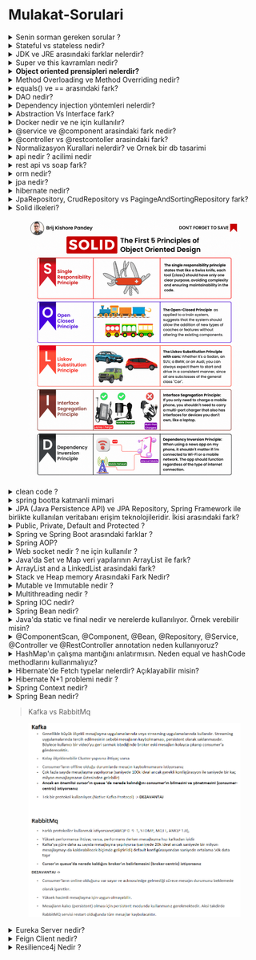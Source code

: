 # Mulakat-Sorulari

<details>

<summary>Senin sorman gereken sorular ?</summary>

1. Projenin amaci ve kapsami nedir?
2. Projede kullanilan teknolojiler nelerdir?
3. Proje ne zaman basladi ve ne zaman tamamlanmasi bekleniyor?
4. Proje ekibi ne kadar buyuk ve hangi rolleri iceriyordu?
5. Java versiyonu nedir?
6. Spring boot versiyonu nedir?
7. JPA , jdbc ne kullaniyorsunuz?
8. Github, gitlab vb ne kullaniyorsunuz?

</details>

<details>

<summary>Stateful vs stateless nedir?</summary>

Stateful yapı, bir programın durum bilgisini saklayan ve bu duruma göre işlem yapan bir yapıdır. Stateful yapılar, geçmiş işlemlere bağlı olarak çalışan uygulamalar için kullanılır

ornek/ Bir anne alisveris sepetindeki tum urunleri ve evdeki tum urunleri bilir

Stateless yapı ise, her işlemi bağımsız olarak ele alan ve önceki işlemlerle bir ilişkisi olmayan bir yapıdır. Stateless yapılar, her işlemi bağımsız olarak ele alan ve hızlı yanıt veren uygulamalar için tercih edilir.

ornek/ Bir cocuk sadece canin istedigi urunleri alir

</details>

<details>

<summary>JDK ve JRE arasındaki farklar nelerdir?</summary>

JRE, Java runtime editioni bir java uygulamasını çalıştırmak için gerekli olan java komponentlerini ve kütüphanelerini içeren içersinde JVM de kurulu olan programa denir.

JDK, Java ile yazılım geliştirmek için ihtiyaç duyulan yazılım kitlerini içinde bulundurur. .java uzantılı dosyaların compile edilip .class uzantılı ara dosyaların oluşmasına olanak sağlar. JDK, içerisinde JVM,JRE ve Java Compiler'ını bulundurur.

</details>

<details>

<summary>Super ve this kavramları nedir?</summary>

1. **`super`**: Bir alt sınıfta üst sınıfın metotlarını veya değişkenlerini kullanmak için kullanılan bir referansdır. Alt sınıfın kendi metotlarında, üst sınıfın metotlarına erişmek için **`super`** anahtar kelimesi kullanılabilir. Aynı şekilde, alt sınıfta üst sınıfın değişkenlerini kullanmak için de **`super`** anahtar kelimesi kullanılır.
2. **`this`**: Bir sınıfın kendi nesnesine erişmek için kullanılan bir referanstır. Özellikle, bir sınıfta tanımlı olan değişkenlerle aynı isimli parametrelerin kullanıldığı durumlarda, **`this`** anahtar kelimesi kullanılarak sınıfın kendi değişkeni ifade edilir.

</details>

<details>

<summary><strong>Object oriented prensipleri nelerdir?</strong></summary>

1. Encapsulation (Kapsülleme): Verilerin ve işlevlerin bir arada tutulması ve gizlenmesi anlamına gelir. Bu prensip, verilerin ve işlevlerin nesnelerle ilgili olduğu ve diğer nesneler tarafından doğrudan erişilemez olduğu anlamına gelir. Bu, güvenli bir kod yazmak için önemlidir. or/ Araba sınıfı, verileri (marka, model, renk, hız vb.) ve fonksiyonları (hareket ettirmek, durdurmak, hızını artırmak veya azaltmak) bir arada tutar ve gizler. Bu şekilde, başka sınıfların doğrudan arabayla ilgili verilere veya fonksiyonlara erişmeleri engellenir.
2. Inheritance (Kalıtım): Bir sınıfın özelliklerinin, başka bir sınıfa aktarılması anlamına gelir. Kalıtım, kodun yeniden kullanılmasına olanak tanır ve sınıflar arasındaki ilişkileri belirler. Alt sınıflar, üst sınıfların özelliklerine sahip olabilirler. or/ Araba sınıfının, bir sedan sınıfı veya bir SUV sınıfı gibi alt sınıfları olabilir. Bu alt sınıflar, arabaya özgü özelliklerin yanı sıra kendi özelliklerine de sahip olabilirler.
3. Polymorphism (Çok biçimlilik): Çok biçimlilik, nesnelerin farklı biçimlerde davranabilmesi anlamına gelir. Aynı yöntem adı, farklı sınıflarda farklı şekillerde uygulanabilir. or/ Araba sınıfı, bir araba hareketi fonksiyonu içerebilir. Sedan sınıfı veya SUV sınıfı, arabayı farklı şekillerde hareket ettirebilir. Örneğin, sedan araba normal bir şekilde hareket edebilirken, SUV araba off-road koşullarına uygun olarak hareket edebilir.
4. Abstraction (Soyutlama): Karmaşık bir sistemdeki detayların gizlenmesi anlamına gelir. Bu prensip, sınıfların arasındaki bağımlılığı azaltır ve kodun daha anlaşılır olmasını sağlar. or/ Araba sınıfı, sadece arabayla ilgili özellikleri ve fonksiyonları içerir. Bu, başka sınıfların arabaya bağımlılığını azaltır ve kodun daha anlaşılır olmasını sağlar.

</details>

<details>

<summary>Method Overloading ve Method Overriding nedir?</summary>

Method Overloading: Aynı isimli farklı parametrelerle ayrı ayrı tanımlanan birden fazla metodun kullanılmasıdır. Bu durumda, aynı isimli farklı metotlar, farklı parametreler alarak aynı sınıf içerisinde tanımlanabilirler. Bu sayede, metot isimleri aynı kalır ve farklı amaçlar için kullanılabilirler.

Örneğin:

```java
public class HesapMakinesi {

   public int topla(int sayi1, int sayi2) {
      return sayi1 + sayi2;
   }

   public double topla(double sayi1, double sayi2) {
      return sayi1 + sayi2;
   }

   public int topla(int sayi1, int sayi2, int sayi3) {
      return sayi1 + sayi2 + sayi3;
   }
}

```

Method Overriding: Bir sınıfta tanımlanan bir metot, alt sınıflar tarafından aynı isim ve parametrelerle yeniden tanımlanırsa, bu durumda Method Overriding gerçekleşir. Bu sayede, alt sınıfın aynı isimli metodunu çağırdığımızda, üst sınıfın değil, alt sınıfın metodunun çalıştırılması sağlanır.

Örneğin:

```java
public class Sekil {
   protected double alan;

   public void hesaplaAlan() {
      System.out.println("Alan hesaplanıyor.");
   }
}

```

```java
public class Daire extends Sekil {
   private double yariCap;

   public Daire(double yariCap) {
      this.yariCap = yariCap;
   }

   @Override
   public void hesaplaAlan() {
      alan = Math.PI * yariCap * yariCap;
      System.out.println("Dairenin alanı hesaplandı.");
   }
}

```

</details>

<details>

<summary>equals() ve == arasındaki fark?</summary>

equals() bir methoddur ve değişkenler arasındaki değer kontrolünü yapar.

\== ifadesi ise değişkenlerin referanslarını karşılaştırır.

</details>

<details>

<summary>DAO nedir?</summary>

DAO, Data Access Object'ın kısaltmasıdır. Bu, bir yazılım uygulaması ile veritabanı arasındaki iletişimden sorumlu olan bir tasarım desenidir. DAO, uygulamanın veritabanına bağımlılığını azaltmak ve uygulama kodunu daha okunaklı, bakımı kolay ve test edilebilir hale getirmek için kullanılır.

Dao da crud islemleri yapilir

</details>

<details>

<summary>Dependency injection yöntemleri nelerdir?</summary>

*   **Dependency injection yöntemleri nelerdir?**

    Bağımlılığını en aza indirmek için kullanılır.

    1.  Constructor Injection: Bu yöntemde, bir bileşenin bağımlılıkları, bileşenin bir yapılandırıcı metodu kullanılarak enjekte edilir. Bu yöntem, bir sınıfın başlatılması için gereken tüm bağımlılıkların açıkça belirtilmesini sağlar ve kodun okunaklılığını artırır.

        ```java

        @Component
        public class MailService implements MessageService {
        private Repository repository;

        @Autowired
        public MailService(Repository repository) {
            this.repository = repository;
        }

        ```
    2.  Setter Injection: Bu yöntemde, bir bileşenin bağımlılıkları, bileşenin özellikleri üzerinden enjekte edilir. Bu yöntem, bir bileşenin başlatılması sırasında, tüm bağımlılıkların belirtilmesini gerektirmez. Bunun yerine, bileşenin özellikleri çağrılarak enjekte edilir.

        ```java
           
        @Component
        public class MailService implements MessageService {
        private Repository repository;

        	 @Autowired
        	 public void setRepository(Repository repository) {
         this.repository = repository;

        ```
    3.  Interface Injection: Bu yöntemde, bir bileşenin bağımlılıkları, bileşenin bir arayüzü kullanılarak enjekte edilir. Bu yöntemde, bileşenin arayüzü, bağımlılıkları tanımlar ve bileşenin başlatılması sırasında, arayüzü uygulayan bir sınıfın enjekte edilmesi gereklidir.

        ```java
           
        @Component
        public class MailService implements IMessageService {

        ```

</details>

<details>

<summary>Abstraction Vs Interface fark?</summary>

Abstraction tum insanlarin kolu ve bacagi olmasi

Interface bazi insanlarin dovmeli bazilarin dovmesiz kollari olmasi gibi

! 1 abstraction olur n tane interface olur

</details>

<details>

<summary>Docker nedir ve ne için kullanılır?</summary>

Docker, uygulamaları geliştirmek, dağıtmak ve çalıştırmak için kullanılan bir yazılım platformudur. Docker, uygulamaları bir konteyner içinde çalıştırarak uygulamaların yazılım ve donanım ortamlarından bağımsız olarak çalışmasını sağlar. Böylece uygulamanın farklı ortamlarda sorunsuzca çalışması mümkün olur.

</details>

<details>

<summary>@service ve @component arasindaki fark nedir?</summary>

@Component'in bir bileşenin genel anlamda işaretlenmesi için kullanılması, @Service'in ise özellikle iş katmanı bileşenleri için kullanılmasıdır.

Ama yaptiklarinda bir fark yok.

**@Service, @Controller, @Repository = {@Component + some more special functionality}**

</details>

<details>

<summary>@controller vs @restcontoller arasindaki fark?</summary>

@RestController, veri döndürmek için JSON veya XML formatını kullanarak HTTP isteklerine yanıt verir, @Controller ise genellikle HTML sayfaları oluşturmak için kullanılır.

</details>

<details>

<summary>Normalizasyon Kurallari nelerdir? ve Ornek bir db tasarimi</summary>

Normalizasyon; veri tabanı tasarım aşamasında veri tekrarını, veri kaybını veya veri yetersizliğini önlemek için gerçekleştirilen işlemlerdir.

Normalizayon uygulanan veri tabanlarının performansı artar, sabit diskteki boyutu azalır ve tablolarda ki satır ve sütun sayısı azalacağından veri tekrarı önlenmiş olur. Özellikle silme, güncelleme gibi işlemler de çıkabilecek sorunlar büyük oranda azaltılmış olur.

*   Normalizasyon Yapilmadan:

    Filmler

    | Film Adi              | Aciklamasi | Yonetmen | Kategori  | Tarih | Oyuncu 1 | Oyuncu 2 |
    | --------------------- | ---------- | -------- | --------- | ----- | -------- | -------- |
    | Yuzuklerin Efendisi 1 | ...        | Peter    | Fantastik | 2001  | Orlando  | Elijah   |
    | Dovus Kulubu          | ...        | David    | Dram      | 1999  | Brad     | Edward   |
*   Normalizasyon Yapilinca:

    Filmler

    | id | Film Adi              | Aciklamasi | Yonetmen | Kategori | Tarih |
    | -- | --------------------- | ---------- | -------- | -------- | ----- |
    | 1  | Yuzuklerin Efendisi 1 | ...        | 1        | 1        | 2001  |
    | 2  | Dovus Kulubu          | ...        | 2        | 2        | 1999  |

    Yonetmenler

    | id | Ad    |
    | -- | ----- |
    | 1  | Peter |
    | 2  | David |

    Kategori

    | id | Ad        |
    | -- | --------- |
    | 1  | Fantastik |
    | 2  | Dram      |

    Oyunucu

    | id | Ad      |
    | -- | ------- |
    | 1  | Orlando |
    | 2  | Elijah  |
    | 3  | Brad    |
    | 4  | Edward  |

    Film Oyunculari

    | Film id | Oyuncu id |
    | ------- | --------- |
    | 1       | 1         |
    | 1       | 2         |
    | 2       | 3         |
    | 2       | 4         |

</details>

<details>

<summary>api nedir ? acilimi nedir</summary>

API'nin açılımı olan Application Programming Interface, Uygulama Programlama Arabirimi anlamına gelir.

Bir yazılımın başka bir yazılım tarafından kullanılmasını sağlayan bir dizi tanımlamalar ve protokoller kümesidir. API'ler, farklı yazılım sistemleri arasında veri alışverişi yapmayı, işlevsellik sağlamayı veya iletişimi kolaylaştırmayı amaçlar.

Iki programin birbiriyle iletisime gecmesini saglar.

</details>

<details>

<summary>rest api vs soap fark?</summary>

**RESTful**

Bu muhtemelen en yaygın türdür ve HTML ve JSON gibi standart web protokollerini kullanır. Kullanımı kolaydır ve başlamanıza yardımcı olacak çok sayıda kitaplık mevcuttur.

**SOAP**

SOAP, Simple Object Access Protocol’ü (SOAP) kullanır ve uygulamaların XML mesajları kullanarak iletişim kurmasını sağlar. RESTful kadar yaygın değildir, ancak daha fazla özellik ve işlevsellik sunar.

</details>

<details>

<summary>orm nedir?</summary>

ORM (Object-Relational Mapping), ilişkisel veritabanıyla nesne tabanlı programlama arasındaki uyumu sağlayan bir yazılım tasarımı ve programlama tekniğidir. ORM, veritabanı tablolarını nesne modele dönüştürmeyi ve veritabanı işlemlerini nesne tabanlı olarak gerçekleştirmeyi sağlar.

</details>

<details>

<summary>jpa nedir?</summary>

JPA (Java Persistence API), Java tabanlı uygulamalarda nesne tabanlı veri erişimi için bir API'dir. JPA, veritabanı işlemlerini gerçekleştirmek için ORM (Object-Relational Mapping) prensibine dayanır. ORM, ilişkisel veritabanı ile nesne tabanlı programlama arasındaki uyumu sağlar ve veritabanı işlemlerini nesneler üzerinden yapmayı mümkün kılar.

JPA, veritabanı tablolarını Java sınıflarıyla eşleştirir ve veritabanı işlemlerini gerçekleştirmek için standartleştirilmiş bir yöntem seti sunar. Bu sayede, geliştiriciler veritabanı işlemlerini SQL sorgularıyla değil, JPA'nın sağladığı API ile yapabilir. JPA, veri okuma, yazma, güncelleme ve silme gibi temel CRUD (Create, Read, Update, Delete) işlemlerini kolaylaştırır ve veritabanı işlemlerinin daha hızlı ve daha sürdürülebilir bir şekilde gerçekleştirilmesini sağlar.

JPA'nın popüler uygulamalarından biri Hibernate'dir. Hibernate, JPA spesifikasyonunu uygulayan ve JPA tabanlı veri erişimini sağlayan bir ORM çözümüdür.

Persistence, bilgisayar programlamasında verinin kalıcı bir şekilde saklanması ve erişilebilir olması anlamına gelir.

</details>

<details>

<summary>hibernate nedir?</summary>

JPA'nın popüler uygulamalarından biri Hibernate'dir. Hibernate, JPA spesifikasyonunu uygulayan ve JPA tabanlı veri erişimini sağlayan bir ORM çözümüdür.

</details>

<details>

<summary>JpaRepository, CrudRepository vs PagingeAndSortingRepository fark?</summary>

* CrudRepository sadece Crud işlemlerini barındırır.
* PagingAndSortingRepository sadece sıralama ve sayfalama fonksiyonlarını barındırır.
* JpaRepository, CrudRepository ve PagingAndSortingRepository sahip olduğu tüm fonksiyonları barındırır.

</details>

<details>

<summary>Solid ilkeleri?</summary>

#### S— Single-responsibility principle

**ÖZET**: Single responsibility prensibi sınıflarımızın iyi tanımlanmış tek bir sorumluluğu olması gerektiğini anlatmaktadır. Bir sınıf (nesne) yalnızca bir amaç uğruna değiştirilebilir, o amaçta o sınıfa yüklenen sorumluluktur, yani bir sınıfın yapması gereken yalnızca bir işi olması gerekir.

or/ Elbise mağazası sınıfı, yalnızca elbise stoklarını takip etmek ve elbise satışlarıyla ilgilenmekle sorumludur. Örneğin, elbiselerin stok seviyelerini güncellemek, yeni elbise eklemek, elbise satışlarını kaydetmek gibi işlemleri yapabilir.

#### O— Open-closed principle

**ÖZET**: Bir sınıf ya da fonksiyon halihazırda var olan özellikleri korumalı ve değişikliğe izin vermemelidir. Yani davranışını değiştirmiyor olmalı ve yeni özellikler kazanabiliyor olmalıdır.

or/ Elbise mağazası sınıfı, yeni elbiselerin eklenmesine açık olmalıdır. Yeni bir elbise türü eklenmek istendiğinde, mevcut mağaza sınıfı değiştirilmeden yeni elbise türü sınıfı oluşturularak eklenir.

#### L— Liskov substitution principle

**ÖZET**: Kodlarımızda herhangi bir değişiklik yapmaya gerek duymadan alt sınıfları, türedikleri(üst)(ana) sınıfların yerine kullanabilmeliyiz.

or/ Elbise mağazasında farklı türde elbiseler bulunabilir, örneğin elbiseler, gömlekler, pantolonlar gibi. Bu durumda, her tür elbisenin kullanılabilirliği ve davranışları aynı olmalıdır. Yani, her tür elbise, mağaza işlemlerinde birbirinin yerine geçebilmelidir.

#### I— Interface segregation principle

**ÖZET**: Sorumlulukların hepsini tek bir arayüze toplamak yerine daha özelleştirilmiş birden fazla arayüz oluşturmalıyız.

or/ Elbise mağazası sınıfı, müşteriye satış yapmak, stok durumunu kontrol etmek ve raporlama gibi işlemleri gerçekleştirebilir. Ancak, tüm bu işlemler için tek bir genel arayüz kullanmak yerine, müşteri satışları için ayrı bir arayüz, stok kontrolü için ayrı bir arayüz ve raporlama için ayrı bir arayüz gibi daha özelleştirilmiş arayüzler oluşturulabilir.

#### D— Dependency Inversion Principle

**ÖZET**: Sınıflar arası bağımlılıklar olabildiğince az olmalıdır özellikle üst seviye sınıflar alt seviye sınıflara bağımlı olmamalıdır.

or/ Elbise mağazası sınıfı, doğrudan stok veritabanına veya satış işlemlerinin gerçekleştirildiği başka bir sınıfa bağımlı olmamalıdır. Bunun yerine, bir arayüz üzerinden bağımlılık oluşturulabilir ve ilgili işlemler bu arayüz üzerinden gerçekleştirilebilir. Bu sayede, farklı veritabanları veya satış işlemlerini gerçekleştiren farklı sınıflar, bu arayüzü uygulayarak kullanılabilir hale gelir.

</details>

<figure><img src=".gitbook/assets/1690607098312.gif" alt=""><figcaption></figcaption></figure>

<details>

<summary>clean code ?</summary>

1. İsimlendirme:
2. Fonksiyon Boyutu:
3. Tek Sorumluluk İlkesi:
4. Kod Duplicasyonunun Önlenmesi:
5. Fonksiyon ve Sınıf Boyutu:
6. Yorum Kullanımı:
7. Test Edilebilirlik:
8. Bir fonksiyon birden fazla iş yapmamalı

</details>

<details>

<summary>spring bootta katmanli mimari</summary>

1. Veri Erişim Katmanı (Data Access Layer): Veri erişim katmanı, veritabanı veya diğer veri kaynaklarıyla etkileşimde bulunur. Bu katmanda, veritabanına erişim sağlamak için JPA (Java Persistence API) veya Spring Data JPA kullanılabilir. Veri erişim katmanı, veri tabanına sorguları yürütme, veri kaydetme/güncelleme/silme işlemlerini gerçekleştirme gibi görevleri yerine getirir.
2. Hizmet Katmanı (Service Layer): Hizmet katmanı, iş mantığının uygulandığı katmandır. İş kurallarının uygulandığı işlemler burada gerçekleştirilir. Hizmet katmanı, veri erişim katmanından gelen verileri işleyerek, iş kurallarına uygun şekilde işlemleri gerçekleştirir. Bu katmanda, işlemler genellikle iş mantığına odaklanır, veri erişimi ve veri dönüşümü gibi işlemler hizmet katmanı tarafından yönetilir.
3. Sunum Katmanı (Presentation Layer): Sunum katmanı, kullanıcı arayüzünün bulunduğu katmandır. Kullanıcı ile etkileşimi sağlayan API'ler, web sayfaları veya diğer istemci uygulamaları bu katmanda yer alır. Sunum katmanı, gelen istekleri alır, hizmet katmanı aracılığıyla işlemleri gerçekleştirir ve sonuçları kullanıcıya sunar.

* Sunum/Presentation için MVC - @Controller
* İş/business için Service -@Service
* Veri erişim/data access için Repository - @Repository

</details>

<details>

<summary>JPA (Java Persistence API) ve JPA Repository, Spring Framework ile birlikte kullanılan veritabanı erişim teknolojileridir. İkisi arasındaki fark?</summary>

Özet olarak, JPA Java tabanlı uygulamalarda veritabanı erişimi sağlayan bir spesifikasyonken, JPA Repository ise Spring Data JPA tarafından sunulan ve JPA teknolojisini kullanarak veritabanı işlemlerini kolaylaştıran bir bileşendir. JPA Repository, CRUD işlemlerini otomatik olarak sağlar ve özel sorguların tanımlanmasını kolaylaştırır.

</details>

<details>

<summary>Public, Private, Default and Protected ?</summary>

* `public`: Her yerden erişilebilir.
* `private`: Sadece ait olduğu sınıf içinden erişilebilir.
* `default` (package-private): Aynı paketten erişilebilir, farklı paketlerden erişilemez.
* `protected`: Ait olduğu sınıfın alt sınıfları ve aynı paket içindeki sınıflardan erişilebilir.

</details>

<details>

<summary>Spring ve Spring Boot arasındaki farklar ?</summary>

1. Proje Başlatma ve Yapılandırma: Spring, geliştiricilerin daha fazla yapılandırma seçeneği sunarken, Spring Boot, otomatik yapılandırmayı ve varsayılan ayarları kullanarak projenin hızlı bir şekilde başlatılmasını sağlar.
2. Bağımlılıklar ve Konfigürasyon: Spring, projenin bağımlılıklarını ve yapılandırmasını geliştiricinin belirlemesine olanak tanırken, Spring Boot, bağımlılıkları ve yapılandırmayı otomatik olarak yönetir. Bu sayede, geliştirici daha az ayar yaparak projeyi hızlı bir şekilde başlatabilir.
3. Standartlaştırma: Spring, esneklik ve özelleştirme seçenekleri sunarken, Spring Boot, standart yapılandırma ve proje yapısı sunarak projelerin hızlı bir şekilde geliştirilmesini sağlar. Spring Boot, konvansiyonları takip eden bir yapıya sahiptir ve "opinionated" (belirli bir yaklaşımı tercih eden) bir yaklaşım sergiler.
4. Geliştirme Deneyimi: Spring Boot, otomatik yapılandırma ve dahili sunucu gibi özellikleriyle geliştirme sürecini kolaylaştırır. Ayrıca, Spring Boot, aktif geliştirme topluluğu ve hazır örnek projeleri sayesinde başlangıç seviyesi ve hızlı prototip oluşturma için popüler bir seçenektir.

Sonuç olarak, Spring ve Spring Boot, Java tabanlı uygulamaların geliştirilmesinde kullanılan framework'lerdir. Spring, esneklik ve özelleştirme seçenekleri sunarken, Spring Boot ise hızlı başlatma, otomatik yapılandırma ve standartlaştırma gibi özellikleriyle projelerin hızlı bir şekilde geliştirilmesini sağlar. Spring

</details>

<details>

<summary>Spring AOP?</summary>

Aspect-oriented programming (AOP) Faydaları:

* Daha temiz bir kod oluşur
* Kodları okumak kolaylaşır
* Sürdürülmesi daha kolaydır
* Kod tekrarından kaçınır
* Kodları test etmek daha kolay
* Geliştirme yapmayı hızlandırır

</details>

<details>

<summary>Web socket nedir ? ne için kullanılır ?</summary>

WebSocket: Bu yöntem, web sayfasındaki bir tarayıcı ve bir başka yapı arasında bir bağlantı kurar ve bu bağlantı sayesinde tarayıcı anlık olarak bilgi alarak ekranı güncellemesini sağlar. Böylece, web sayfasının yenilenmesine gerek kalmadan ekran anlık olarak güncellenebilir.

</details>

<details>

<summary>Java'da Set ve Map veri yapılarının ArrayList ile fark?</summary>

1. Veri Sıralaması: **`ArrayList`**, verileri eklenme sırasına göre saklar ve tekrarlı elemanlara izin verirken, **`Set`** verileri sırasız bir şekilde saklar ve tekrarlı elemanlara izin vermez. **`Map`** ise anahtar-değer çiftlerini saklar ve her anahtarın yalnızca bir kez bulunmasına izin verir.
2. Eleman Erişimi: **`ArrayList`**, indeks numaraları kullanılarak elemanlara erişimi destekler. **`Set`** ve **`Map`** ise elemanlara anahtar değerleriyle erişimi destekler. Her bir elemanın benzersiz bir anahtarı olduğu için, hızlı erişim sağlarlar.
3. Tekrarlı Elemanlar: **`ArrayList`** aynı elemanın birden fazla kez bulunmasına izin verirken, **`Set`** ve **`Map`** her elemanın yalnızca bir kez bulunmasına izin verir.
4. Performans: Eleman ekleme ve silme işlemlerinde **`ArrayList`** daha hızlıdır, çünkü elemanların sırasını korumak için fazladan bir maliyeti yoktur. Ancak, elemanlara erişimde **`Set`** ve **`Map`** daha hızlıdır çünkü anahtar değerlerini kullanarak doğrudan elemanlara erişebilirler.

</details>

<details>

<summary>ArrayList and a LinkedList arasindaki fark?</summary>

**`ArrayList`** indeks tabanlı erişim ve sıralı veri depolama için daha uygundurken, **`LinkedList`** dinamik ekleme ve silme işlemleri için daha uygundur.

</details>

<details>

<summary>Stack ve Heap memory Arasındaki Fark Nedir?</summary>

Eğer program esnasında boyutları bildirilmiş değişmez bir değer kullanıyorsak _stack_, değişebilir bir değer kullanıyorsak _heap_ bizim için uygun olacaktır. _Stack_ ve _heap_ kullanımları farklı ve dikkat edilmesi gereken bir konudur. _Stack_ kullanılır ve işi bittikten sonra kendini otomatik olarak bellekten yok eder. Fakat _heap_‘te bu işi siz yapmalısınız.

Genel olarak, stack hafızası genellikle yerel değişkenler, metod çağrıları, işaretçiler gibi programın çalışma zamanında dinamik olarak değişmeyen verileri depolamak için kullanılırken, heap hafızası daha büyük ve dinamik olarak değişen veri yapılarını, nesneleri ve veri yapısı örneklerini depolamak için kullanılır.

</details>

<details>

<summary>Mutable ve Immutable nedir ?</summary>

Immutable (değişmez), nesneler bir kez oluşturulduktan sonra içeriği değiştirilemeyen sınıflardır. Tam tersi olarak, değiştirilebilen sınıflar da Mutable (değişebilir) sınıflardır. Kısacası Immutable nesneler değişmeyen nesnelerdir. Onları oluşturursun, fakat onları değiştiremezsin.

</details>

<details>

<summary>Multithreading nedir ?</summary>

Multithreading'in avantajları:

1. Performans Artışı: Multithreading, iş parçacıklarını eşzamanlı olarak çalıştırarak programın daha hızlı çalışmasını sağlar.
2. Paralel İşlemler: Birden fazla iş parçacığı sayesinde farklı görevler aynı anda yürütülebilir, bu da paralelizmi sağlar.
3. Daha iyi Yanıt Süresi: Multithreading, kullanıcı girişlerine daha hızlı yanıt verir ve daha duyarlı bir kullanıcı deneyimi sağlar.
4. Kaynak Verimliliği: İş parçacıklarının çekirdekler arasında dağıtılması, işlemci kaynaklarının daha verimli kullanılmasını sağlar.
5. İletişim ve Paylaşım: İş parçacıkları arasında bilgi ve veri paylaşımı yapabilir, iletişim kurabilirsiniz.

Multithreading'in dezavantajları:

1. Yarış Koşulları: Birden fazla iş parçacığı aynı kaynağı değiştiriyorsa, yarış koşulları ve veri uyumluluğu sorunları ortaya çıkabilir.
2. Senkronizasyon Zorlukları: İş parçacıkları arasında senkronizasyon gerektiğinde, senkronizasyon mekanizmalarını doğru şekilde kullanmak karmaşık olabilir.
3. Hata Ayıklama: Multithreading hataları genellikle daha zor tespit edilebilir ve hata ayıklama süreci daha karmaşık olabilir.
4. Kaynak Tüketimi: Birden fazla iş parçacığı, işlemci ve bellek kaynaklarını daha yoğun bir şekilde kullanır. Gereksiz iş parçacığı oluşturma veya verimsiz kodlamalar performans sorunlarına neden olabilir.
5. Karmaşıklık: Multithreading, programın karmaşıklığını artırabilir. İş parçacıklarının doğru bir şekilde senkronize edilmesi ve yönetilmesi gereklidir.

Sonuç olarak, multithreading'in avantajları arasında performans artışı, paralel işlemler, daha iyi yanıt süresi ve kaynak verimliliği bulunurken, yarış koşulları, senkronizasyon zorlukları, hata ayıklama zorlukları ve kaynak tüketimi gibi dezavantajları da vardır. Doğru bir şekilde kullanıldığında multithreading, verimli ve hızlı çalışan uygulamaların geliştirilmesini sağlar.

</details>

<details>

<summary>Spring IOC nedir?</summary>

Spring IOC (Inversion of Control), Spring Framework'ün temel bir prensibidir ve bir tasarım desenidir. IOC, bir bileşenin (bean) oluşturulması, yapılandırılması ve yönetilmesi sürecinin kontrolünü programcıdan alarak, bu görevi Spring Framework'e devretmeyi sağlar.

IOC'nin temel felsefesi, bağımlılıkların tersine çevrilmesidir. Geleneksel olarak, bir bileşen diğer bileşenlerle doğrudan ilişkilerini kurar ve bunları oluşturur veya yönetir. Ancak, IOC ile bileşenlerin bağımlılıkları tersine çevrilir ve Spring konteyneri tarafından yönetilen bir IOC konteyneri kullanılır.

Spring IOC, aşağıdaki şekillerde sağladığı avantajlara sahiptir:

1. Bağımlılıkların Yönetimi: IOC sayesinde, bileşenlerin bağımlılıklarını yönetmek kolaylaşır. Bileşenler, Spring konteynerine tanımlanır ve bağımlılıkları otomatik olarak çözülür.
2. Gevşek Bağlılık: IOC, bileşenler arasındaki bağımlılığı gevşek hale getirir. Bileşenler, aralarında sıkı bağlantılar oluşturmak yerine, Spring konteyneri tarafından yönetilen arayüzler veya sözleşmeler üzerinden etkileşimde bulunurlar.
3. Test Edilebilirlik: IOC, bağımlılıkları enjekte etme mekanizması sunar, bu da bileşenlerin daha kolay test edilmesini sağlar. Bağımlılıkların taklitleri (mocks) kullanılarak bileşenlerin test edilmesi daha kolay hale gelir.
4. Modülerlik: IOC, bileşenlerin bağımsız olarak geliştirilmesini ve yeniden kullanılmasını sağlar. Bileşenlerin işlevselliği birbirinden bağımsız olarak geliştirilebilir ve daha sonra IOC konteyneri tarafından birleştirilir.

Inversion of control;

* Strategy Pattern
* Service Lacator Pattern
* Factory Pattern
* Dependency Injection

gibi mekanizmalarla uygulanabilir.

</details>

<details>

<summary>Spring Bean nedir?</summary>

Spring Bean, Spring Framework tarafından yönetilen ve IOC konteyneri tarafından oluşturulan, yönetilen ve yapılandırılan bir nesnedir. Bean'ler, Spring uygulamalarında kullanılan temel yapı taşlarıdır ve Spring konteyneri tarafından oluşturulurlar ve yönetilirler.

Spring Bean'lerin temel özellikleri şunlardır:

1. Yaşam Döngüsü Yönetimi: Spring Bean'ler, IOC konteyneri tarafından yönetilen bir yaşam döngüsüne sahiptir. Konteyner, bean'in oluşturulması, yapılandırılması, kullanılması ve sonlandırılması gibi adımları otomatik olarak gerçekleştirir.
2. Bağımlılıkların Otomatik Çözülmesi: Bean'ler arasındaki bağımlılıklar, IOC konteyneri tarafından otomatik olarak çözülür. Bağımlı bean'ler, uygun şekilde enjekte edilir veya referansları çözülür.
3. Yapılandırma ve Ayarlanabilirlik: Bean'ler, Spring konteynerine yapılandırma metadataları ile tanımlanır. Bu metadatalar, XML veya Java tabanlı konfigürasyon dosyaları, Java Annotation'ları veya Spring Boot gibi modern araçlar aracılığıyla sağlanabilir. Bu sayede bean'lerin özellikleri, bağımlılıkları ve davranışları kolayca ayarlanabilir.
4. Ölçeklenebilirlik ve Modülerlik: Spring Bean'ler, uygulamaların ölçeklenmesi ve modüler bir yapıya sahip olması için kullanışlıdır. Bileşenlerin ayrı ayrı geliştirilebilmesi ve ardından IOC konteyneri tarafından birleştirilmesi sağlanır.

Spring Bean'ler, Spring Framework'ün sunduğu çeşitli özelliklerden yararlanabilirler. Örneğin, AOP (Aspect-Oriented Programming) ile güvenlik, transaksiyon yönetimi, önbellekleme gibi ilave işlevselliği uygulamak mümkündür.

Spring Bean'leri, IOC konteynerine tanımlanan bir isim veya tip aracılığıyla elde edebilir ve uygulamanın farklı bölgelerinde kullanabilirsiniz. Bu sayede bean'lerin oluşturulması ve yönetimi Spring tarafından otomatik olarak gerçekleştirilirken, programcılar bean'lerin işlevselliği üzerinde odaklanabilir ve kolayca uygulama geliştirebilir.

</details>

<details>

<summary>Java'da static ve final nedir ve nerelerde kullanılıyor. Örnek verebilir misin?</summary>



static`ve`final\` anahtar kelimeleri, Java programlama dilinde farklı amaçlar için kullanılan önemli kavramlardır.

1.  `static` Anahtar Kelimesi:

    * `static` anahtar kelimesi, bir değişkenin veya metotun sınıfa ait olduğunu belirtmek için kullanılır. Bu, o değişkenin veya metotun sınıfın herhangi bir örneği olmadan kullanılabileceği anlamına gelir.
    * `static` değişkenler, sınıfa ait olan değişkenlerdir ve her bir örneği tarafından paylaşılırlar. Değişkenin son değeri, tüm örnekler arasında aynıdır.
    * `static` metotlar, sınıfa ait olan metotlardır ve sınıf adıyla doğrudan çağrılabilirler. Bunlar örneklerle ilişkili olmadığından, sınıfın durumunu değiştiremezler.&#x20;
    * Örnek:

    ```java
     class MyClass {
           static int count; // Statik bir değişken

           public MyClass() {
               count++; // Her bir örneğin oluşturulmasıyla count değeri artar
           }

           public static void printMessage() {
               System.out.println("Statik metot");
           }
       }
       
       MyClass obj1 = new MyClass();
       MyClass obj2 = new MyClass();
       System.out.println(MyClass.count); // Çıktı: 2
       MyClass.printMessage(); // Çıktı: Statik metot
    ```


2.  `final` Anahtar Kelimesi:

    * `final` anahtar kelimesi, bir değişkenin, metotun veya sınıfın değiştirilemez olduğunu belirtmek için kullanılır.
    * `final` değişkenler, bir kez değer atandıktan sonra değiştirilemezler. Sabit değerlere sahip değişkenlerdir.
    * `final` metotlar, alt sınıflar tarafından ezilemezler. Yani, bu metotlar alt sınıflar tarafından değiştirilemez veya yeniden uygulanamaz.
    * `final` sınıflar, alt sınıflara sahip olamazlar. Yani, başka bir sınıf bir `final` sınıfından türetilemez.&#x20;
    * Final degiskenler, class'larda ve methodlarda kullanilabilir.
    * Örnek:

    ```java
    final int MAX_VALUE = 100;
       // MAX_VALUE değeri bir kez atandıktan sonra değiştirilemez

       class BaseClass {
           public final void printMessage() {
               System.out.println("BaseClass'ten mesaj");
           }
       }

       class DerivedClass extends BaseClass {
           // Hata verecektir: "Cannot override the final method from BaseClass"
           public void printMessage() {
               System.out.println("DerivedClass'ten mesaj");
           }
       }

       final class FinalClass {
           // ...
       }

       // Hata verecektir: "Cannot inherit from final FinalClass"
       class DerivedClass extends FinalClass {
           // ...
       }
       
    ```

</details>

<details>

<summary>@ComponentScan, @Component, @Bean, @Repository, @Service, @Controller ve @RestController annotation neden kullanıyoruz?</summary>

Java Spring framework'ü, uygulama geliştirme sürecini kolaylaştıran ve düzenleyen bir dizi annotasyon (işaretleyici) sağlar. İşte bu annotasyonlardan bazılarının kullanım amacı:

1. `@ComponentScan`: Bu annotasyon, Spring uygulamasının bileşenlerini (component) taramak için kullanılır. Belirtilen paket veya paketlerdeki sınıfları tarayarak, Spring tarafından yönetilen bean'leri bulur ve otomatik olarak yaratır.
2. `@Component`: Bu annotasyon, bir sınıfın bir Spring bileşeni olduğunu belirtmek için kullanılır. Spring, bu annotasyonu gördüğünde ilgili sınıfı bir bean olarak yönetir ve Spring uygulaması içinde kullanılabilir hale getirir.
3. `@Bean`: Bu annotasyon, bir metodu Spring tarafından yönetilen bir bean olarak kaydetmek için kullanılır. Genellikle yapılandırma sınıflarında veya @Configuration annotasyonu ile işaretlenmiş sınıflarda kullanılır. Bu şekilde, ilgili metot tarafından dönülen nesne Spring konteynerine dahil edilir ve uygulama içinde kullanılabilir hale gelir.
4. `@Repository`: Bu annotasyon, veri erişim katmanı (data access layer) sınıflarını belirtmek için kullanılır. Bir veritabanına erişmek, sorguları yürütmek veya veri işleme işlemlerini gerçekleştirmek gibi veri tabanı işlemleriyle ilgili sınıfları işaretlemek için kullanılır.
5. `@Service`: Bu annotasyon, iş mantığı katmanı (business logic layer) sınıflarını belirtmek için kullanılır. Uygulama iş mantığını uygulayan servis sınıflarını ifade eder. Veri işleme, hesaplamalar, dış hizmetlere erişim vb. gibi işlemleri gerçekleştirmek için kullanılabilir.
6. `@Controller`: Bu annotasyon, Spring MVC (Model-View-Controller) tabanlı web uygulamalarında kullanılan kontrol sınıflarını belirtmek için kullanılır. İstemci taleplerini karşılamak, işlemek ve uygun bir yanıt döndürmek için kullanılır.
7. `@RestController`: Bu annotasyon, RESTful web hizmetleri sunmak için kullanılan kontrol sınıflarını belirtmek için kullanılır. Hem `@Controller` hem de `@ResponseBody` annotasyonlarının birleşimidir. Bu sayede, ilgili sınıfın tüm yöntemleri JSON veya XML gibi veri formatlarında yanıtlar üretir.

Bu annotasyonlar, Spring framework'ü içinde uygulama bileşenlerini belirtmek ve yapılandırmak için kullanılır. Bu sayede Spring, otomatik olarak sınıfları yönetir, bağımlılıkları çözer ve uygulamanın düzgün çalışmasını sağlar. Her annotasyonun kendine özgü bir amacı ve kullanım senaryosu vardır ve projenin ihtiyaçlarına göre doğru bir şekilde kullanılması önemlidir.

</details>

<details>

<summary>HashMap'ın çalışma mantığını anlatırmısın. Neden equal ve hashCode methodlarını kullanmalıyız?</summary>

1. `HashMap`'in Çalışma Mantığı:
   * `HashMap`, bir anahtar-değer ikilileri koleksiyonudur. Her bir anahtar, benzersiz olmalıdır ve değerlere karşılık gelir.
   * `HashMap`, anahtarların hash değerlerine dayanarak verileri hızlı bir şekilde depolar ve erişir.
   * Bir anahtarın hash değeri, `hashCode()` metodunu kullanarak hesaplanır. Bu hash değeri, `HashMap` içindeki bir hücreye (bucket) karşılık gelir.
   * Eşleşen anahtarlar aynı hücreye atanabilir. Bu durumda, bu hücrede bir zincir (linked list) oluşur.
   * `HashMap`, `equals()` metodu aracılığıyla anahtarların eşitliğini kontrol eder. Eşit olan anahtarlar aynı hücrede aynı zincirde bulunur.
   * Bir değere erişmek istediğimizde, ilgili anahtarın hash değeri kullanılarak hedef hücreye ulaşılır ve zincirde gezinilir.
2. `equals()` ve `hashCode()` Metodlarının Önemi:
   * `equals()` metodu, iki nesnenin içeriklerinin eşit olup olmadığını kontrol eder. `HashMap` içinde anahtarları karşılaştırmak için kullanılır.
   * `hashCode()` metodu, bir nesnenin benzersiz bir hash değerini döndürür. Bu değer, `HashMap` içindeki hücreye yerleştirme ve erişimde kullanılır.
   * `HashMap`, iki anahtarın eşit olduğunu belirlemek için `equals()` metodunu kullanır. Eğer `equals()` metodu doğru bir şekilde uygulanmazsa, aynı anahtarın farklı hash değerleri olabilir ve bu da beklenmeyen sonuçlara yol açabilir.
   * `hashCode()` metodunun doğru bir şekilde uygulanması, aynı nesnelerin her zaman aynı hash değerine sahip olmasını sağlar. Bu, aynı anahtarın aynı hücreye atanmasını ve doğru değerin elde edilmesini sağlar.
   * `equals()` ve `hashCode()` metodlarının birlikte kullanılması, `HashMap` içinde anahtarların doğru şekilde çalışmasını sağlar. Eğer bir anahtarın `equals()` metodunu geçersiz kılarsanız, aynı anahtarın `hashCode()` metodunu da geçersiz kılmanız gerekir.

`equals()` ve `hashCode()` metodlarının doğru bir şekilde uygulanması, `HashMap`'in anahtarlarını güvenilir ve etkin bir şekilde işlemesini sağlar. Bu nedenle, `HashMap` veya benzeri veri yapılarında anahtar olarak kullanılan sınıfların bu metodları düzgün bir şekilde uygulamaları önemlidir. Aksi takdirde, beklenmeyen sonuçlara ve hatalı veri erişimine neden olabilir.

</details>

<details>

<summary>Hibernate'de Fetch typelar nelerdir? Açıklayabilir misin?</summary>

Hibernate, Java tabanlı bir ORM (Object-Relational Mapping) çerçevesidir ve veritabanı işlemlerini kolaylaştırır. Fetch türleri, Hibernate'de nesne ilişkileri ve ilişkili verilerin nasıl alınacağını belirtmek için kullanılan kavramlardır. İşte Hibernate'de kullanılan fetch türlerinin açıklamaları:

1. `FetchType.LAZY`:
   * Bu fetch türü, ilişkili verilerin gerektiğinde yani kullanıldığında yüklenmesini sağlar.
   * İlişkili veriler, ilgili nesneye erişilmeye çalışıldığında veya verilerin çağrılması gerektiğinde yüklenir.
   * Bu, performans açısından faydalı olabilir çünkü ilişkili veriler yalnızca ihtiyaç duyulduğunda getirilir ve gereksiz yüklenme önlenebilir.
2. `FetchType.EAGER`:
   * Bu fetch türü, ilişkili verilerin ana nesne yüklenirken hemen yüklenmesini sağlar.
   * İlişkili veriler, ana nesnenin yüklendiği aşamada otomatik olarak getirilir.
   * İhtiyaç duyulmasa bile tüm ilişkili veriler yüklenir, bu nedenle büyük veri kümesi veya performans endişeleri oluşabilir.
3. `FetchType.DEFAULT`:
   * Bu fetch türü, belirli bir fetch türü belirtilmediğinde varsayılan olarak kullanılır.
   * Genellikle `FetchType.LAZY` ile aynıdır, yani ilişkili veriler gerektiğinde yüklenir.

Fetch türleri, Hibernate'in ilişkili nesneleri veritabanından nasıl getireceğini belirler. `LAZY` fetch türü, veri erişimini daha tembel bir şekilde yapar ve performansı artırabilirken, `EAGER` fetch türü, ilişkili verileri hemen getirerek veritabanı erişimlerini artırabilir. Seçilecek olan fetch türü, uygulamanın ihtiyaçlarına ve performans gereksinimlerine bağlıdır.

Fetch türleri, genellikle Hibernate'de ilişkili nesneler arasında `@OneToMany`, `@OneToOne`, `@ManyToMany` gibi ilişki annotasyonları kullanıldığında belirtilir. Bu annotasyonlar üzerinde `fetch` parametresi kullanılarak fetch türü belirtilebilir.

Örneğin:

```java
@Entity
public class Order {
    // ...
    @OneToMany(fetch = FetchType.LAZY)
    private List<OrderItem> items;
    // ...
}
```

Bu örnek, `Order` sınıfında `OrderItem` ile `@OneToMany` ilişkisinin olduğunu ve ilişkili verilerin `LAZY` fetch türüyle yükleneceğini belirtir.

</details>

<details>

<summary>Hibernate N+1 problemi nedir ?</summary>

Hibernate N+1 problemi, bir nesne ilişkisel eşlemesi (object-relational mapping - ORM) aracı olan Hibernate'in performans sorunlarına neden olan bir durumu ifade eder. Bu sorun, ilişkili nesnelerin veritabanından alınması için gereken sorgu sayısının aşırı artmasıyla ortaya çıkar.

Örneğin, bir ilişkisel veritabanında "Kitap" ve "Yazar" tabloları olduğunu düşünelim. Her bir kitap bir yazar tarafından yazılmıştır ve bu nedenle "Kitap" tablosu ile "Yazar" tablosu arasında bir ilişki vardır. Hibernate, bu ilişkiyi kullanarak bir kitabı alırken ilişkili yazar bilgilerini de getirebilir.

N+1 problemi, bir sorgu yürütüldüğünde Hibernate'in önce ana tabloyu (örneğin "Kitap" tablosu) sorgulaması ve ardından her bir kitap için ayrı ayrı yazarın bilgilerini almak için ek sorgular yürütmesiyle ortaya çıkar. Bu durumda, N sayısı kitap sayısına eşittir ve her bir kitap için 1 adet ek sorgu yürütülür. Bu, veritabanı üzerinde gereksiz yük oluşturur ve performansı düşürebilir.

Hibernate'de N+1 problemi çözmek için birkaç yaklaşım vardır:

1. Eager loading (acele yükleme): İlişkili verilerin önceden yüklenmesini sağlayarak, ek sorguların önüne geçebilirsiniz. Örneğin, sorgunuzu Hibernate'in `fetch` özelliğini kullanarak ilişkili verilerin otomatik olarak yüklenmesini sağlayabilirsiniz.
2. Lazy loading (geç yükleme): İlişkili verileri talep edildiği anda yüklemek için tembel yükleme kullanabilirsiniz. Hibernate, ilişkili verileri gerektiğinde yükler ve böylece gereksiz sorgu sayısını azaltır.
3. Batch loading (toplu yükleme): Hibernate, veritabanından toplu olarak veri getirmek için `@BatchSize` veya `@OneToMany` gibi özellikleri kullanabilirsiniz. Bu, bir sorguda birden çok nesnenin verilerini getirerek performansı artırabilir.
4. Join fetch: İlişkili verileri tek bir sorguda getirmek için `JOIN FETCH` ifadesini kullanabilirsiniz. Bu, N+1 probleminden kaçınmanın etkili bir yoludur.

</details>

<details>

<summary>Spring Context nedir?</summary>

Spring Context, Spring Framework'de önemli bir rol oynayan ve uygulama bileşenlerini yöneten temel yapıdır. Spring Context, IOC (Inversion of Control) prensibini uygular ve Spring Bean'lerinin oluşturulması, yapılandırılması ve yönetilmesinden sorumlu olan bir konteynerdir.

Spring Context, genellikle "ApplicationContext" adlı bir arayüzü veya onun uygulamasını temsil eder. Bu, Spring tabanlı uygulamaların çalışma zamanında oluşturulan ve Spring Bean'lerini barındıran bir ortamdır. Uygulama, Spring Context üzerinden Spring Bean'lerine erişebilir ve Spring Context tarafından yönetilen nesnelerin yaşam döngüsünü kontrol edebilir.

Spring Context, XML veya Java tabanlı yapılandırmayla oluşturulabilir. XML tabanlı yapılandırmada, "applicationContext.xml" gibi bir dosyada bean tanımlamaları yapılırken, Java tabanlı yapılandırmada ise "AnnotationConfigApplicationContext" veya diğer uygun uygulamalar kullanılarak yapılandırma sınıfı belirtilir.

Spring Context, aşağıdaki işlevleri sağlar:

1. **Dependency Injection (Bağımlılık Enjeksiyonu):** Spring Context, Spring Bean'lerine diğer bağımlılıklarını enjekte eder. Böylece, nesneler arasındaki bağımlılıkları azaltır ve uygulamanın esnekliğini artırır.
2. **Bean Yaratma ve Yönetimi:** Spring Context, Spring Bean'lerinin yaşam döngüsünü yönetir ve istemci tarafından elle oluşturulması ve yönetilmesi gerekmez. İlgili yapılandırmalara göre Spring Context, bean'leri önceden oluşturabilir veya istemci talebine göre onları oluşturabilir.
3. **AOP (Aspect-Oriented Programming) Desteği:** Spring Context, AOP prensiplerini uygulamayı sağlar. Bu sayede, uygulama işlevselliğini temel iş mantığından ayrı olarak modüle edebilir ve belirli işlemleri yatay olarak keserek tekrar kullanabilir.
4. **Internationalization (I18N) Desteği:** Spring Context, uygulama içinde metinlerin çevirisini ve yerelleştirmeyi kolaylaştıran I18N desteği sunar.

Spring Context, uygulama tarafından oluşturulur ve genellikle uygulama ömrü boyunca varlığını sürdürür. Bu sayede, Spring Bean'lerini yönetir ve uygulama bileşenlerinin etkileşimini kolaylaştırır. ApplicationContext, birçok farklı tipi destekler ve Spring tarafından sağlanan çeşitli özellikleri kullanarak uygulamanın ihtiyaçlarına uygun şekilde yapılandırılabilir.

</details>

<details>

<summary>Spring Bean nedir?</summary>

Spring Bean, Spring Framework'in temel yapı taşlarından biridir. Spring, Java tabanlı bir uygulama geliştirme çerçevesidir ve işletim ortamı bağımsızlığı ve hafiflik sunar. Spring Bean, Spring konteyneri tarafından yönetilen ve yönetilen nesnelerin bir örneğidir.

Spring Bean'ler, Spring IOC (Inversion of Control) prensibiyle yönetilir. Bu prensip, uygulama nesnelerinin oluşturulması, yapılandırılması ve yönetilmesinin doğrudan uygulama tarafından değil, dış bir konteyner tarafından gerçekleştirilmesini sağlar. Bu, uygulama kodunun daha esnek ve kolay test edilebilir olmasına yardımcı olur.

Spring Bean'leri tanımlamak için genellikle XML tabanlı ya da Java tabanlı yapılandırma kullanılır. XML tabanlı yapılandırmada, "applicationContext.xml" gibi bir dosya içinde bean tanımları yapılırken, Java tabanlı yapılandırmada ise "@Component" veya "@Bean" gibi Spring tarafından sağlanan belirteçler kullanılarak tanımlamalar yapılır.

Örnek olarak, aşağıdaki gibi bir Spring Bean tanımı düşünelim:

```xml
<bean id="exampleBean" class="com.example.ExampleBean">
    <!-- Bean properties and dependencies -->
</bean>
```

veya Java tabanlı yapılandırmada:

```java
@Component
public class ExampleBean {
    // Bean properties and dependencies
}
```

Bu tanımlamalar, "exampleBean" adında bir Spring Bean'in oluşturulduğunu belirtir. Bu nesneye, sınıfının adı olan "com.example.ExampleBean" veya Java tabanlı yapılandırmada sınıfın kendisi atanarak bağımlılıklar ve özellikler belirtilir.

Spring Bean'ler, Spring uygulamalarındaki farklı bileşenler arasında veri ve hizmetlerin paylaşılmasını sağlar. Aynı zamanda, bu bileşenlerin yaşam döngüsü, Spring konteyneri tarafından yönetilir, bu nedenle geliştirici tarafından elle oluşturulup yönetilmesine gerek kalmaz.

</details>

> Kafka vs RabbitMq

<figure><img src=".gitbook/assets/image.png" alt=""><figcaption></figcaption></figure>

<details>

<summary>Eureka Server nedir? </summary>

Bir mikroservis mimarisinde calisan tum mikroservislerin listesini tutar. Bu servislerin hangi IP adreslerinde calistiklarini ve hangi portlardan erisebileceklerini bilir. Bu bilgi diger servisler tarafindan kullanilarak bir servisin calistigi makineye baglanilabilir. Servislerin calisma durumunu izleyerek calismama durumunda diger servisleri uyararak bu servis yerine baska bir servisin calismasini saglar. Mikroservis mimarisinde servisler arasi iletisimi kolaylastirir. Eureka server bir REST API sunar. Bu API eureka server ‘ a kaydedilen mikroservislerin listesini dondurur ve mikroservislerin durumunu izler. Sonuc olarak eureka server, bir mikroservis mimarisinde kullanilan bir servis registry ‘ dir.

Spring Cloud Netflix Eureka'nin temel ozellikleri sunlardir:

1. Hizmet kaydi ve kesfi: Hizmetler, Eureka sunucusuna kaydedilir ve diger hizmetler bu sunucudan kayitli hizmetleri bulabilir.
2. Yuk dengeleme: Eureka, yuk dengeleme islemlerini kolaylastirir ve hizmetler arasinda yuku dagitabilir.
3. Hata toleransi: Eureka, sistemdeki hizmetlerin durumunu izler ve hata durumlarinda otomatik olarak yeniden dengeleme yapabilir.
4. Dinamik olceklendirme: Eureka, yeni hizmetlerin otomatik olarak tespit edilmesini ve sistemdeki degisikliklere dinamik olarak uyum saglamayi mumkun kilar.
5. Kendi kendine iyilestirme: Eureka, hizmetlerin durumunu izleyebilir ve gerektiginde sorunlari tespit edip cozebilir.

</details>

<details>

<summary>Feign Client nedir?</summary>

Servislerimiz arasindaki iletisimi klasik yontem diyebilecegimiz RestTemplate ile yaparak saglabiliyoruz. RestTemplate ile yapilan iletisim yontemini kullanarak metotlarimiz icerisinde ilgili api istegini kullanarak metotlarimizi bagimli hale getiriyoruz.

OpenFeign kullanarak servis iletisimi interface templateler uzerinden yonetip, daha okunabilir ve configurasyonel olarak kullanabilmeyi saglamaktayiz.

Bu kullanabilirlik sayesinde cok fazla kullanilan servislerin yonetilebilmesi ve olasi degisiklerde daha hizli ve kolay mudahale edebilmemizi saglamaktadir.

Feign'in bazi temel ozellikleri sunlardir:

1. Deklaratif API: Feign, RESTful servislerle etkilesimde bulunmak icin basit bir deklaratif API saglar. Bu sayede, gelistiricilerin uzak servislere istekler gondermek icin ayrintili kodlar yazmalari gerekmez.
2. Annotasyonlar: Feign, metotlari ve parametreleri isaretlemek icin anotasyonlar kullanir. Bu anotasyonlar, isteklerin nasil yapilacagini ve hedef servislerin nerede oldugunu belirtir.
3. Yapilandirilabilirlik: Feign, yapilandirilabilir ozelliklerle gelir, bu sayede gelistiricilerin isteklerin zaman asimi surelerini, yeniden deneme politikalarini ve diger baglamsal ayarlari kolayca belirlemelerine olanak tanir.

</details>

<details>

<summary>Resilience4j Nedir ?</summary>

[`https://umitsamimi.medium.com/circuit-breaker-resilience4j-7e1082610c52`](https://umitsamimi.medium.com/circuit-breaker-resilience4j-7e1082610c52)`-> Cok iyi anlatiyor`

## 🎯 Resilience4j Nedir ?

* Bilindiği üzere, arka-plan (back-end) servislerinin giderek karmaşıklaşması ve tek parça halinde sürdürülebilirliğinin zorlaşmasının sonucunda, mikroservis mimarisi kullanılarak arka-plan servislerinin birbirleriyle iletişim halinde olan, nispeten daha küçük servisler halinde düzenlenmesi oldukça popüler hale gelmiştir.
* Bu servisler, birbirleriyle kapalı bir ağ üzerinde, çoğunlukla HTTP protokolünü kullanarak haberleşmektedirler.
* Lakin, birbirleriyle HTTP üzerinden haberleşen servisler, bazı ek problemleri de beraberinde getirebilirler.
* Projemden örnek verirsem user-service servisi, kendisine gelen istekleri karşılamak üzere department-service servisiyle iletişime geçiyor olsun.
* department-service servisinde oluşabilecek bir sistem hatası, servisin yeni bir sürümünün sunucuya yüklenmesi veya yeni sürümde çıkabilecek istikrar sorunları gibi bir çok nedenden ötürü, department-service servisine giden isteklerin zamanlı bir biçimde yanıtlanamadığını ve bazı çağrılarda uygun bir cevap nesnesi yerine sunucu hatalarının döndürüldüğünü düşünün.
* Bu durumda, department-service servisinin döndürdüğü hata user-service servisine de sıçrayacaktır.
* Ardından, söz konusu hata department-service servisine çağrı yapılan katmandan itibaren üst katmanlara (servis, denetici (controller)vs.) fırlatılacak ve user-service servisine çağrı gerçekleştiren servisin de uygun bir yanıt alamamasına neden olacaktır.
* Bu şekilde oluşan bir hata yayılım zinciri, son kullanıcının söz konusu web uygulamasını arzu ettiği bir biçimde kullanamamasıyla sonuçlanacaktır.
* Bu durumlar ne gibi yöntemlerle giderilebilir.

### 📌 Retry

* Beklenmedik bir yanıtın - ya da yanıt alınamamasının - isteği tekrar göndererek düzeltilebileceğini varsaydığımızda, yeniden deneme kalıbını kullanmak yardımcı olabilir. Bu, işlem başarısız olarak işaretlenmeden önce başarısız isteklerin yapılandırılabilir sayıda yeniden denendiği çok basit bir modeldir.
* Aşağıdaki durumlarda yeniden denemeler yararlı olabilir:
* Paket kaybı gibi geçici ağ sorunları.
* Hedef hizmetin dahili hataları, örneğin bir veritabanı kesintisinden kaynaklanan.
* Hedef hizmete yönelik çok sayıda talep nedeniyle yanıt alınamaması veya yavaş yanıt alınması.

### 📌 Fallback

* Geri dönüş kalıbı, hizmetinizin başka bir hizmete yapılan başarısız bir istek durumunda yürütmeye devam etmesini sağlar. Eksik bir yanıt nedeniyle hesaplamayı iptal etmek yerine, bir geri dönüş değeri doldururuz.

### 📌 Timeout

* Zaman aşımı modeli oldukça basittir ve birçok HTTP istemcisinin yapılandırılmış varsayılan bir zaman aşımı vardır. Amaç, yanıtlar için sınırsız bekleme sürelerinden kaçınmak ve böylece zaman aşımı içinde yanıt alınamayan her isteği başarısız olarak değerlendirmektir.

### 📌 Circuit breaker

* Circuit Breakers deseni, adından anlaşılacağı üzere elektronik devrelerdeki, devre kesici şalt cihazlar gibi kurgulanan bir yöntemdir.
* Devre kesiciler, elektronik devreyi korumak için sistemde meydana gelen bir aksaklık durumunda (yük akımını veya kısa devre akımları) yük geçişini durdururlar.
* Circuit Breakers deseni uygulandığında, servisler arasında haberleşmeyi kapsayacak şekilde inşaa edilir.
* Servisler arasındaki iletişimi (Event, Message, Http, vb.) izler ve haberleşmedeki meydana gelen hataları takip eder.
* Request yapılan bir API ucunun, http 500 hata kodu dönmesi veya fırlatılan bir event’in handle edilememesi bu hata duruma örnek olarak gösterilebilir.
* Sistemde meydana gelen hata durumu belirli bir eşik değerini geçtiğinde ise Circuit Breakers açık duruma geçer ve haberleşmeyi keser, daha önce belirlenen hata mesajlarını döndürür.
* Bir süre bekledikten sonra devre yarı açık duruma geçer. Bu durumda bir isteğin geçmesine izin verir ve başarısız olması durumunda açık duruma veya başarılı olması durumunda kapalı duruma geri döner.
* Circuit Breakers açık durumdayken haberleşme trafiğini izlemeye devam eder ve istek yapılan servis veya fırlatılan bir event başarılı sonuçlar dönmeye başlamışsa kapalı duruma geçer.
* Circuit Breakers’ın üç durumu vardır. Bu durumlar: Açık (Open), Kapalı (Closed) ve Yarı-Açık (Half-Open).

#### Closed

* Sigorta tamamen kapalıdır. Bütün çağrıların yapılmasına izin verilir ve hatalı çağrılar kurtarma metoduna yönlendirilebilir (fallback). Hatalı çağrıların sayısının (veya oranının) belirli bir sayının üstünde olması takdirinde, sigorta, açık konuma getirilir.

#### Open

* Sigorta aktif konumdadır ve çağrıların tamamını reddetmektedir. Reddedilen çağrılar, mikroservis içerisinde yer alan bir kurtarma metoduna yönlendirilerek çağrının sorunsuz bir biçimde sonuçlanması sağlanabilir.

#### Half-Open

* Sigortanın açık konuma geçmesinden belirli bir süre sonra, sigorta, kendini yarı açık konuma getirir. Bu durumda belirli sayıda (veya oranda) çağrının gerçekleştirilmesine izin verilir. Eğer hatalı çağrıların oranı (veya sayısı) belirli bir sayının üzerinde olursa, tekrardan açık konuma geçilir; aksi takdirde sigorta tamamen kapatılır.

</details>
